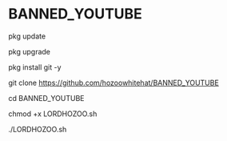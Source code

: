 # BANNED_YOUTUBE
pkg update 

pkg upgrade 

pkg install git -y

git clone https://github.com/hozoowhitehat/BANNED_YOUTUBE

cd BANNED_YOUTUBE

chmod +x LORDHOZOO.sh

./LORDHOZOO.sh
